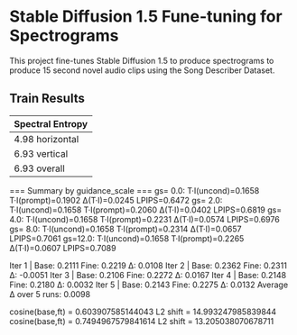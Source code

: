 
# Stable Diffusion 1.5 Fune-tuning for Spectrograms

This project fine-tunes Stable Diffusion 1.5 to produce spectrograms to produce 15 second novel audio clips using the Song Describer Dataset.

## Train Results

|Spectral Entropy|
|----------------|
|4.98 horizontal|
|6.93 vertical|
|6.93 overall|

 === Summary by guidance_scale ===
gs= 0.0:  T·I(uncond)=0.1658  T·I(prompt)=0.1902  Δ(T·I)=0.0245  LPIPS=0.6472
gs= 2.0:  T·I(uncond)=0.1658  T·I(prompt)=0.2060  Δ(T·I)=0.0402  LPIPS=0.6819
gs= 4.0:  T·I(uncond)=0.1658  T·I(prompt)=0.2231  Δ(T·I)=0.0574  LPIPS=0.6976
gs= 8.0:  T·I(uncond)=0.1658  T·I(prompt)=0.2314  Δ(T·I)=0.0657  LPIPS=0.7061
gs=12.0:  T·I(uncond)=0.1658  T·I(prompt)=0.2265  Δ(T·I)=0.0607  LPIPS=0.7089

Iter 1 | Base: 0.2111  Fine: 0.2219  Δ: 0.0108
Iter 2 | Base: 0.2362  Fine: 0.2311  Δ: -0.0051
Iter 3 | Base: 0.2106  Fine: 0.2272  Δ: 0.0167
Iter 4 | Base: 0.2148  Fine: 0.2180  Δ: 0.0032
Iter 5 | Base: 0.2143  Fine: 0.2275  Δ: 0.0132
Average Δ over 5 runs: 0.0098

cosine(base,ft) = 0.603907585144043   L2 shift = 14.993247985839844
cosine(base,ft) = 0.7494967579841614   L2 shift = 13.205038070678711
